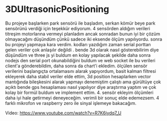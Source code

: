 # 3DUltrasonicPositioning

Bu projeye başlarken park sensörü ile başladım, serkan kömür beye park sensörünü verdiği için teşekkür ediyorum. 4 sensörden aldığım verileri titreşim motorlarına vermeyi planladım ancak sonradan bunun iyi bir çözüm olmayacağını düşündüm çünkü sadece iki eksende ölçüm yapılıyordu. sonra bu projeyi yapmaya kara verdim. kodları yazdığım zaman serial porttan gelen veriler çok anlaşılır değildi . bende 3d olarak nasıl gösterebilirim diye düşündüm ve three js yi buldum en kolay yapılacak şekilde daha sonra nodejs den serial port okunabildiğini buldum ve web socket ile bu verileri client'a gönderebildim, daha sonra da chart'i ekledim.  ölçülen sensör verilerini başlangıçta ortalamasını alarak yapıyordum, basit kalman filtresi ekleyerek daha stabil veriler elde ettim, 3d position hesaplarken vector mantığında bileşkesini alarak yapmayı denemiştim çalıştı ama gürültüye çok açıktı bende gps hesaplaması nasıl yapılıyor diye araştırma yaptım ve çok kolay bir formül buldum ve implement ettim. 4. sensör ekleyim ölçümleri daha iyi hale getirmeyi deneyeceğim. verimli bir sonuç elde edemezsem. 4 farklı mikrofon ve raspberry zero ile sinyal işlemeye bakacağım.

Video: https://www.youtube.com/watch?v=R7K6iydq7_U
